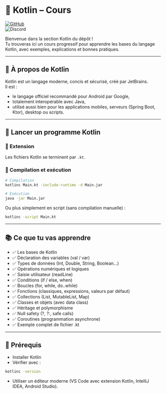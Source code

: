 # 🐹 Kotlin – Cours

[![GitHub](https://img.shields.io/badge/GitHub-AlexerV-181717?logo=github)](https://github.com/AlexerV)<br>
![Discord](https://img.shields.io/badge/Discord-.alexer-5865F2?logo=discord&logoColor=white)

Bienvenue dans la section Kotlin du dépôt !  
Tu trouveras ici un cours progressif pour apprendre les bases du langage Kotlin, avec exemples, explications et bonnes pratiques.

---

## 📁 À propos de Kotlin
Kotlin est un langage moderne, concis et sécurisé, créé par JetBrains.  
Il est :
- le langage officiel recommandé pour Android par Google,
- totalement interopérable avec Java,
- utilisé aussi bien pour les applications mobiles, serveurs (Spring Boot, Ktor), desktop ou scripts.

---

## 🚀 Lancer un programme Kotlin
### 🔹 Extension
Les fichiers Kotlin se terminent par `.kt`.

### 🔹 Compilation et exécution
```bash
# Compilation
kotlinc Main.kt -include-runtime -d Main.jar

# Exécution
java -jar Main.jar
```

Ou plus simplement en script (sans compilation manuelle) :
```bash
kotlinc -script Main.kt
```

---

## 📚 Ce que tu vas apprendre
- ✅ Les bases de Kotlin
- ✅ Déclaration des variables (val / var)
- ✅ Types de données (Int, Double, String, Boolean…)
- ✅ Opérations numériques et logiques
- ✅ Saisie utilisateur (readLine)
- ✅ Conditions (if / else, when)
- ✅ Boucles (for, while, do..while)
- ✅ Fonctions (classiques, expressions, valeurs par défaut)
- ✅ Collections (List, MutableList, Map)
- ✅ Classes et objets (avec data class)
- ✅ Héritage et polymorphisme
- ✅ Null safety (?, ?:, safe calls)
- ✅ Coroutines (programmation asynchrone)
- ✅ Exemple complet de fichier .kt

---

## 📌 Prérequis
- Installer Kotlin
- Vérifier avec :
```bash
kotlinc -version
```
- Utiliser un éditeur moderne (VS Code avec extension Kotlin, IntelliJ IDEA, Android Studio).
